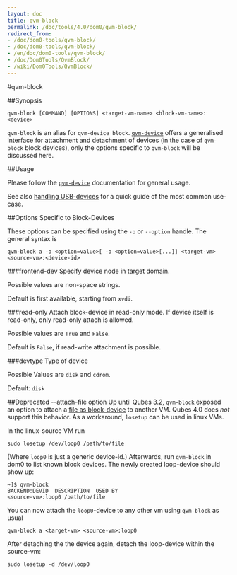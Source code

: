 ```yaml
---
layout: doc
title: qvm-block
permalink: /doc/tools/4.0/dom0/qvm-block/
redirect_from:
- /doc/dom0-tools/qvm-block/
- /doc/dom0-tools/qvm-block/
- /en/doc/dom0-tools/qvm-block/
- /doc/Dom0Tools/QvmBlock/
- /wiki/Dom0Tools/QvmBlock/
---
```


#qvm-block

##Synopsis

    qvm-block [COMMAND] [OPTIONS] <target-vm-name> <block-vm-name>:<device>

`qvm-block` is an alias for `qvm-device block`. [`qvm-device`](/doc/tools/4.0/dom0/qvm-device/) offers a generalised interface for attachment and detachment of devices (in the case of `qvm-block` block devices), only the options specific to `qvm-block` will be discussed here.

##Usage

Please follow the [`qvm-device`](/doc/tools/4.0/dom0/qvm-device/) documentation for general usage.

See also [handling USB-devices](/doc/usb/#r40) for a quick guide of the most common use-case.

##Options Specific to Block-Devices

These options can be specified using the `-o` or `--option` handle. The general syntax is

    qvm-block a -o <option=value>[ -o <option=value>[...]] <target-vm> <source-vm>:<device-id>

###frontend-dev
Specify device node in target domain.

Possible values are non-space strings.

Default is first available, starting from `xvdi`.

###read-only
Attach block-device in read-only mode. If device itself is read-only, only read-only attach is allowed.

Possible values are `True` and `False`.

Default is `False`, if read-write attachment is possible.

###devtype
Type of device

Possible Values are `disk` and `cdrom`.

Default: `disk`

##Deprecated --attach-file option
Up until Qubes 3.2, `qvm-block` exposed an option to attach a [file as block-device](/doc/tools/3.2/dom0/qvm-block/) to another VM. Qubes 4.0 does _not_ support this behavior. As a workaround, `losetup` can be used in linux VMs.

In the linux-source VM run

    sudo losetup /dev/loop0 /path/to/file

(Where `loop0` is just a generic device-id.)
Afterwards, run `qvm-block` in dom0 to list known block devices. The newly created loop-device should show up:

    ~]$ qvm-block
    BACKEND:DEVID  DESCRIPTION  USED BY
    <source-vm>:loop0 /path/to/file

You can now attach the `loop0`-device to any other vm using `qvm-block` as usual

    qvm-block a <target-vm> <source-vm>:loop0

After detaching the the device again, detach the loop-device within the source-vm:

    sudo losetup -d /dev/loop0